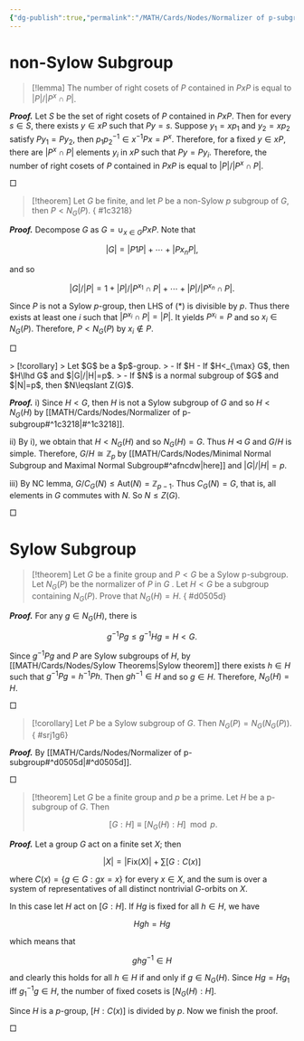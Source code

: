 ```yaml
---
{"dg-publish":true,"permalink":"/MATH/Cards/Nodes/Normalizer of p-subgroup/","dgPassFrontmatter":true}
---
```



# non-Sylow Subgroup

> [!lemma]
> The number of right cosets of $P$ contained in $PxP$ is equal to $|P|/|P^x\cap P|$.

**_Proof._**
Let $S$ be the set of right cosets of $P$ contained in $PxP$. Then for every $s\in S$, there exists $y\in xP$ such that $Py=s$. Suppose $y_1=xp_1$ and $y_2=xp_2$ satisfy $Py_1=Py_2$, then $p_1p_2^{-1}\in x^{-1}Px=P^x$. Therefore, for a fixed $y\in xP$, there are $|P^x\cap P|$ elements $y_i$ in $xP$ such that $Py=Py_i$. Therefore, the number of right cosets of $P$ contained in $PxP$ is equal to $|P|/|P^x\cap P|$. 
<p align="left">□</p>

> [!theorem]
> Let $G$ be finite, and let $P$ be a non-Sylow $p$ subgroup of $G$, then $P< N_G(P)$.
{ #1c3218}


**_Proof._**
Decompose $G$ as $G=\cup_{x\in G}PxP$. Note that 

$$|G|=|P1P|+\cdots+|Px_nP|,$$

and so

$$|G|/|P|=1+|P|/|P^{x_1}\cap P|+\cdots+|P|/|P^{x_n}\cap P|.\tag{*}$$

Since $P$ is not a Sylow $p$-group, then LHS of $(*)$ is divisible by $p$. Thus there exists at least one $i$ such that $|P^{x_i}\cap P|=|P|$. It yields $P^{x_i}=P$ and so $x_i\in N_G(P)$. Therefore, $P< N_G(P)$ by $x_i\notin P$.
<p align="left">□</p>
> [!corollary]
> Let $G$ be a $p$-group. 
> - If $H<G$, then $H<N_G(H)$.
> - If $H<_{\max} G$, then $H\lhd G$ and $|G|/|H|=p$. 
> - If $N$ is a normal subgroup of $G$ and $|N|=p$, then $N\leqslant Z(G)$.

**_Proof._**
i) Since $H<G$, then $H$ is not a Sylow subgroup of $G$ and so $H<N_G(H)$ by [[MATH/Cards/Nodes/Normalizer of p-subgroup#^1c3218\|#^1c3218]]. 

ii) By i), we obtain that $H<N_G(H)$ and so $N_G(H)=G$. Thus $H\lhd G$ and $G/H$ is simple. Therefore, $G/H\cong \mathbb{Z}_p$ by [[MATH/Cards/Nodes/Minimal Normal Subgroup and Maximal Normal Subgroup#^afncdw\|here]] and $|G|/|H|=p$. 

iii) By NC lemma, $G/C_G(N)\leqslant\mathrm{Aut}(N)=\mathbb{Z}_{p-1}$. Thus $C_G(N)=G$, that is, all elements in $G$ commutes with $N$. So $N\leqslant Z(G)$.
<p align="left">□</p>

# Sylow Subgroup

> [!theorem]
> Let $G$ be a finite group and $P<G$ be a Sylow p-subgroup. Let $N_G(P)$ be the normalizer of $P$ in $G$ . Let $H<G$ be a subgroup containing $N_G(P)$. Prove that $N_G(H)=H$.
{ #d0505d}


**_Proof._**
For any $g\in N_G(H)$, there is 

$$g^{-1}Pg\leqslant g^{-1}Hg=H<G.$$

Since $g^{-1}Pg$ and $P$ are Sylow subgroups of $H$, by [[MATH/Cards/Nodes/Sylow Theorems\|Sylow theorem]] there exists $h\in H$ such that $g^{-1}Pg=h^{-1}Ph$. Then $gh^{-1}\in H$ and so $g\in H$. Therefore, $N_G(H)=H$.
<p align="left">□</p>

> [!corollary]
> Let $P$ be a Sylow subgroup of $G$. Then $N_G(P)=N_G\left(N_G(P)\right)$.
{ #srj1g6}


**_Proof._**
By [[MATH/Cards/Nodes/Normalizer of p-subgroup#^d0505d\|#^d0505d]].
<p align="left">□</p>

> [!theorem]
> Let $G$ be a finite group and $p$ be a prime. Let $H$ be a p-subgroup of $G$. Then 
> 
> $$[G:H]\equiv[N_G(H):H]\mod p.$$

**_Proof._**
Let a group $G$ act on a finite set $X$; then

$$|X|=|\mathrm{Fix}(X)|+\sum[G: C(x)]$$

where $C(x)=\{g \in G: g x=x\}$ for every $x \in X$, and the sum is over a system of representatives of all distinct nontrivial $G$-orbits on $X$. 

In this case let $H$ act on $[G:H]$. If $Hg$ is fixed for all $h \in H$, we have

$$Hgh=Hg$$

which means that

$$ghg^{-1}\in H$$

and clearly this holds for all $h \in H$ if and only if $g \in N_G(H)$. Since $Hg=Hg_1$ iff $g_1^{-1} g \in H$, the number of fixed cosets is $\left[N_G(H): H\right]$. 

Since $H$ is a $p$-group, $[H:C(x)]$ is divided by $p$. Now we finish the proof.
<p align="left">□</p>
